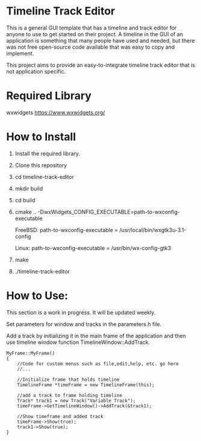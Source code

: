 # Timeline Track Editor
This is a general GUI template that has a timeline and track editor for anyone to use to get started on their project.
A timeline in the GUI of an application is something that many people have used and needed, 
but there was not free open-source code available that was easy to copy and implement.

This project aims to provide an easy-to-integrate timeline track editor that is not application specific.

# Required Library

wxwidgets https://www.wxwidgets.org/


# How to Install

1. Install the required library.
2. Clone this repository
3. cd timeline-track-editor
4. mkdir build
5. cd build
6. cmake .. -DwxWidgets_CONFIG_EXECUTABLE=path-to-wxconfig-executable
    
    FreeBSD: path-to-wxconfig-executable = /usr/local/bin/wxgtk3u-3.1-config
    
    Linux: path-to-wxconfig-executable = /usr/bin/wx-config-gtk3
7. make
8. ./timeline-track-editor


# How to Use:

This section is a work in progress. It will be updated weekly.

Set parameters for window and tracks in the parameters.h file.

Add a track by initializing it in the main frame of the application and then use timeline window function TimelineWindow::AddTrack.

	MyFrame::MyFrame()
	{
		//Code for custom menus such as file,edit,help, etc. go here
		//...
		
		//Initialize frame that holds timeline
		TimelineFrame *timeFrame = new TimelineFrame(this);
		
		//add a track to frame holding timeline
		Track* track1 = new Track("Variable Track");
		timeFrame->GetTimelineWindow()->AddTrack(&track1);
		
		//Show timeframe and added track
		timeFrame->Show(true);
		track1->Show(true);
	}
	
